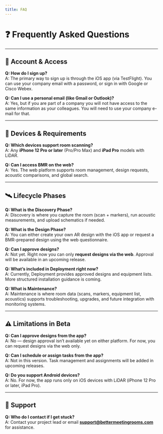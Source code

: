 ```yaml
---
title: FAQ
---
```


# ❓ Frequently Asked Questions

---

## 🔑 Account & Access

**Q: How do I sign up?**  
A: The primary way to sign up is through the iOS app (via TestFlight). You can use your company email with a password, or sign in with Google or Cisco Webex.  

**Q: Can I use a personal email (like Gmail or Outlook)?**  
A: Yes, but if you are part of a company you will not have access to the same information as your colleagues. You will need to use your company e-mail for that. 

---

## 📱 Devices & Requirements

**Q: Which devices support room scanning?**  
A: Any **iPhone 12 Pro or later** (Pro/Pro Max) and **iPad Pro** models with LiDAR.  

**Q: Can I access BMR on the web?**  
A: Yes. The web platform supports room management, design requests, acoustic comparisons, and global search.  

---

## 🛰️ Lifecycle Phases

**Q: What is the Discovery Phase?**  
A: Discovery is where you capture the room (scan + markers), run acoustic measurements, and upload schematics if needed.  

**Q: What is the Design Phase?**  
A: You can either create your own AR design with the iOS app or request a BMR-prepared design using the web questionnaire.  

**Q: Can I approve designs?**  
A: Not yet. Right now you can only **request designs via the web**. Approval will be available in an upcoming release.  

**Q: What’s included in Deployment right now?**  
A: Currently, Deployment provides approved designs and equipment lists. More structured installation guidance is coming.  

**Q: What is Maintenance?**  
A: Maintenance is where room data (scans, markers, equipment list, acoustics) supports troubleshooting, upgrades, and future integration with monitoring systems.  

---

## ⚠️ Limitations in Beta

**Q: Can I approve designs from the app?**  
A: No — design approval isn’t available yet on either platform. For now, you can request designs via the web only.  

**Q: Can I schedule or assign tasks from the app?**  
A: Not in this version. Task management and assignments will be added in upcoming releases.  

**Q: Do you support Android devices?**  
A: No. For now, the app runs only on iOS devices with LiDAR (iPhone 12 Pro or later, iPad Pro).  

---

## 📩 Support

**Q: Who do I contact if I get stuck?**  
A: Contact your project lead or email **support@bettermeetingrooms.com** for assistance.
